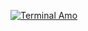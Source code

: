 [![Terminal Amo](https://img.shields.io/badge/Entrar-Termux--style--demo-black?style=for-the-badge&logo=gnubash)](https://amoedo7.github.io/amoedo7-terminal)
